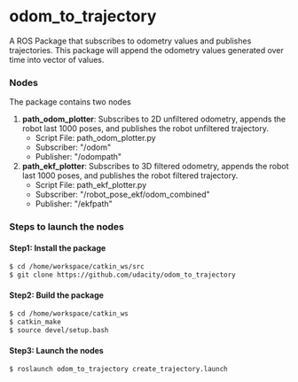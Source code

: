 
# odom_to_trajectory
A ROS Package that subscribes to odometry values and publishes trajectories. This package will append the odometry values generated over time into vector of values. 

### Nodes
The package contains two nodes
1. **path_odom_plotter**: Subscribes to 2D unfiltered odometry, appends the robot last 1000 poses, and publishes the robot unfiltered trajectory.
      * Script File: path_odom_plotter.py
      * Subscriber: "/odom"
      * Publisher: "/odompath"
2. **path_ekf_plotter**: Subscribes to 3D filtered odometry, appends the robot last 1000 poses, and publishes the robot filtered trajectory.
      * Script File: path_ekf_plotter.py
      * Subscriber: "/robot_pose_ekf/odom_combined"
      * Publisher: "/ekfpath"
      
### Steps to launch the nodes
#### Step1: Install the package
```sh
$ cd /home/workspace/catkin_ws/src
$ git clone https://github.com/udacity/odom_to_trajectory
```
#### Step2: Build the package
```sh
$ cd /home/workspace/catkin_ws
$ catkin_make
$ source devel/setup.bash
```
#### Step3: Launch the nodes
```sh
$ roslaunch odom_to_trajectory create_trajectory.launch
```
